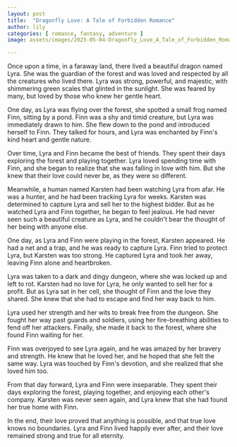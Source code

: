 ```yaml
---
layout: post
title:  "Dragonfly Love: A Tale of Forbidden Romance"
author: lily
categories: [ romance, fantasy, adventure ]
image: assets/images/2023-05-04-Dragonfly_Love_A_Tale_of_Forbidden_Romance.png

---
```

Once upon a time, in a faraway land, there lived a beautiful dragon named Lyra. She was the guardian of the forest and was loved and respected by all the creatures who lived there. Lyra was strong, powerful, and majestic, with shimmering green scales that glinted in the sunlight. She was feared by many, but loved by those who knew her gentle heart.

One day, as Lyra was flying over the forest, she spotted a small frog named Finn, sitting by a pond. Finn was a shy and timid creature, but Lyra was immediately drawn to him. She flew down to the pond and introduced herself to Finn. They talked for hours, and Lyra was enchanted by Finn's kind heart and gentle nature.

Over time, Lyra and Finn became the best of friends. They spent their days exploring the forest and playing together. Lyra loved spending time with Finn, and she began to realize that she was falling in love with him. But she knew that their love could never be, as they were so different.

Meanwhile, a human named Karsten had been watching Lyra from afar. He was a hunter, and he had been tracking Lyra for weeks. Karsten was determined to capture Lyra and sell her to the highest bidder. But as he watched Lyra and Finn together, he began to feel jealous. He had never seen such a beautiful creature as Lyra, and he couldn't bear the thought of her being with anyone else.

One day, as Lyra and Finn were playing in the forest, Karsten appeared. He had a net and a trap, and he was ready to capture Lyra. Finn tried to protect Lyra, but Karsten was too strong. He captured Lyra and took her away, leaving Finn alone and heartbroken.

Lyra was taken to a dark and dingy dungeon, where she was locked up and left to rot. Karsten had no love for Lyra, he only wanted to sell her for a profit. But as Lyra sat in her cell, she thought of Finn and the love they shared. She knew that she had to escape and find her way back to him.

Lyra used her strength and her wits to break free from the dungeon. She fought her way past guards and soldiers, using her fire-breathing abilities to fend off her attackers. Finally, she made it back to the forest, where she found Finn waiting for her.

Finn was overjoyed to see Lyra again, and he was amazed by her bravery and strength. He knew that he loved her, and he hoped that she felt the same way. Lyra was touched by Finn's devotion, and she realized that she loved him too.

From that day forward, Lyra and Finn were inseparable. They spent their days exploring the forest, playing together, and enjoying each other's company. Karsten was never seen again, and Lyra knew that she had found her true home with Finn.

In the end, their love proved that anything is possible, and that true love knows no boundaries. Lyra and Finn lived happily ever after, and their love remained strong and true for all eternity.
